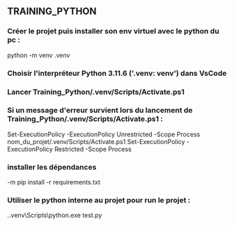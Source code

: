 ## TRAINING_PYTHON

### Créer le projet puis installer son env virtuel avec le python du pc :
python -m venv .venv 

### Choisir l'interpréteur Python 3.11.6 ('.venv: venv') dans VsCode

### Lancer Training_Python/.venv/Scripts/Activate.ps1

### Si un message d'erreur survient lors du lancement de Training_Python/.venv/Scripts/Activate.ps1 :
Set-ExecutionPolicy -ExecutionPolicy Unrestricted -Scope Process
nom_du_projet/.venv/Scripts/Activate.ps1
Set-ExecutionPolicy -ExecutionPolicy Restricted -Scope Process

### installer les dépendances
-m pip install -r requirements.txt

### Utiliser le python interne au projet pour run le projet : 
.\.venv\Scripts\python.exe test.py


